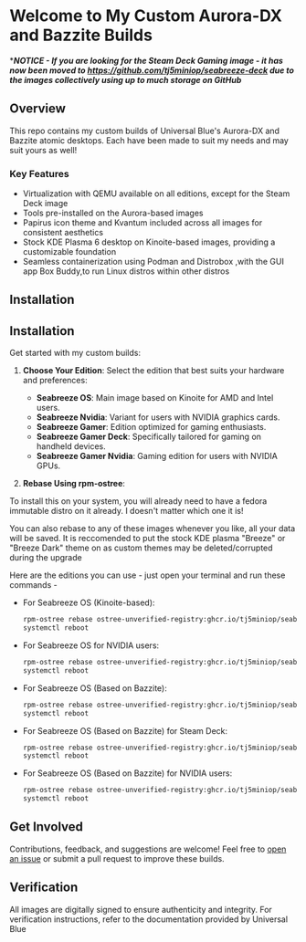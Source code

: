 # Welcome to My Custom Aurora-DX and Bazzite Builds

********NOTICE - If you are looking for the Steam Deck Gaming image - it has now been moved to https://github.com/tj5miniop/seabreeze-deck due to the images collectively using up to much storage on GitHub*******


## Overview

This repo contains my custom builds of Universal Blue's Aurora-DX and Bazzite atomic desktops. Each have been made to suit my needs and may suit yours as well!

### Key Features 

- Virtualization with QEMU available on all editions, except for the Steam Deck image
- Tools pre-installed on the Aurora-based images
- Papirus icon theme and Kvantum included across all images for consistent aesthetics
- Stock KDE Plasma 6 desktop on Kinoite-based images, providing a customizable foundation
- Seamless containerization using Podman and Distrobox ,with the GUI app Box Buddy,to run Linux distros within other distros

## Installation
## Installation

Get started with my custom builds:

1. **Choose Your Edition**: Select the edition that best suits your hardware and preferences:
   - **Seabreeze OS**: Main image based on Kinoite for AMD and Intel users.
   - **Seabreeze Nvidia**: Variant for users with NVIDIA graphics cards.
   - **Seabreeze Gamer**: Edition optimized for gaming enthusiasts.
   - **Seabreeze Gamer Deck**: Specifically tailored for gaming on handheld devices.
   - **Seabreeze Gamer Nvidia**: Gaming edition for users with NVIDIA GPUs.


2. **Rebase Using rpm-ostree**:

To install this on your system, you will already need to have a fedora immutable distro on it already. I doesn't matter which one it is!

You can also rebase to any of these images whenever you like, all your data will be saved. It is reccomended to put the stock KDE plasma "Breeze" or "Breeze Dark" theme on as custom themes may be deleted/corrupted during the upgrade

Here are the editions you can use - just open your terminal and run these commands - 

   - For Seabreeze OS (Kinoite-based):
     ```bash
     rpm-ostree rebase ostree-unverified-registry:ghcr.io/tj5miniop/seabreeze-os:latest
     systemctl reboot
     ```

   - For Seabreeze OS for NVIDIA users:
     ```bash
     rpm-ostree rebase ostree-unverified-registry:ghcr.io/tj5miniop/seabreeze-nvidia:latest
     systemctl reboot
     ```

   - For Seabreeze OS (Based on Bazzite):
     ```bash
     rpm-ostree rebase ostree-unverified-registry:ghcr.io/tj5miniop/seabreeze-gamer:latest
     systemctl reboot
     ```

   - For Seabreeze OS (Based on Bazzite) for Steam Deck:
     ```bash
     rpm-ostree rebase ostree-unverified-registry:ghcr.io/tj5miniop/seabreeze-gamer-deck:latest
     systemctl reboot
     ```

   - For Seabreeze OS (Based on Bazzite) for NVIDIA users:
     ```bash
     rpm-ostree rebase ostree-unverified-registry:ghcr.io/tj5miniop/seabreeze-gamer-nvidia:latest
     systemctl reboot
     ```


## Get Involved

Contributions, feedback, and suggestions are welcome! Feel free to [open an issue](https://github.com/tj5miniop/seabreeze-ublue-images/issues) or submit a pull request to improve these builds.

## Verification

All images are digitally signed to ensure authenticity and integrity. For verification instructions, refer to the documentation provided by Universal Blue 
